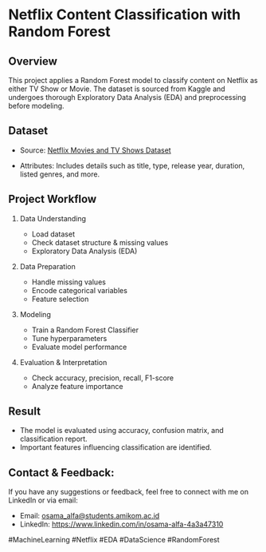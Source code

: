 # Netflix Content Classification with Random Forest

## Overview

This project applies a Random Forest model to classify content on Netflix as either TV Show or Movie. The dataset is sourced from Kaggle and undergoes thorough Exploratory Data Analysis (EDA) and preprocessing before modeling.

## Dataset

- Source: [Netflix Movies and TV Shows Dataset](https://www.kaggle.com/datasets/anandshaw2001/netflix-movies-and-tv-shows/code)
  
- Attributes: Includes details such as title, type, release year, duration, listed genres, and more.

## Project Workflow

1. Data Understanding
   - Load dataset
   - Check dataset structure & missing values
   - Exploratory Data Analysis (EDA)

2. Data Preparation
   - Handle missing values
   - Encode categorical variables
   - Feature selection

3. Modeling
   - Train a Random Forest Classifier
   - Tune hyperparameters
   - Evaluate model performance

4. Evaluation & Interpretation
   - Check accuracy, precision, recall, F1-score
   - Analyze feature importance
  
## Result
- The model is evaluated using accuracy, confusion matrix, and classification report.
- Important features influencing classification are identified.

## Contact & Feedback:
If you have any suggestions or feedback, feel free to connect with me on LinkedIn or via email:

- Email: osama_alfa@students.amikom.ac.id
- LinkedIn: https://www.linkedin.com/in/osama-alfa-4a3a47310

#MachineLearning #Netflix #EDA #DataScience #RandomForest
